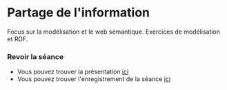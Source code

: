 
# Partage de l'information

Focus sur la modélisation et le web sémantique. Exercices de modélisation et RDF.

### Revoir la séance

- Vous pouvez trouver la présentation [ici](KR3.pdf) 
- Vous pouvez trouver l'enregistrement de la séance [ici](https://moodle.unige.ch/mod/mediaserver/view.php?id=522973)







